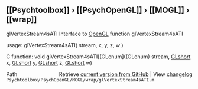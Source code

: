 ## [[Psychtoolbox]] &#8250; [[PsychOpenGL]] &#8250; [[MOGL]] &#8250; [[wrap]]

glVertexStream4sATI  Interface to [OpenGL](OpenGL) function glVertexStream4sATI  
  
usage:  glVertexStream4sATI( stream, x, y, z, w )  
  
C function:  void glVertexStream4sATI[(GLenum]((GLenum) stream, [GLshort](GLshort) x, [GLshort](GLshort) y, [GLshort](GLshort) z, [GLshort](GLshort) w)  




<div class="code_header" style="text-align:right;">
  <span style="float:left;">Path&nbsp;&nbsp;</span> <span class="counter">Retrieve <a href=
  "https://raw.github.com/Psychtoolbox-3/Psychtoolbox-3/beta/Psychtoolbox/PsychOpenGL/MOGL/wrap/glVertexStream4sATI.m">current version from GitHub</a> | View <a href=
  "https://github.com/Psychtoolbox-3/Psychtoolbox-3/commits/beta/Psychtoolbox/PsychOpenGL/MOGL/wrap/glVertexStream4sATI.m">changelog</a></span>
</div>
<div class="code">
  <code>Psychtoolbox/PsychOpenGL/MOGL/wrap/glVertexStream4sATI.m</code>
</div>

